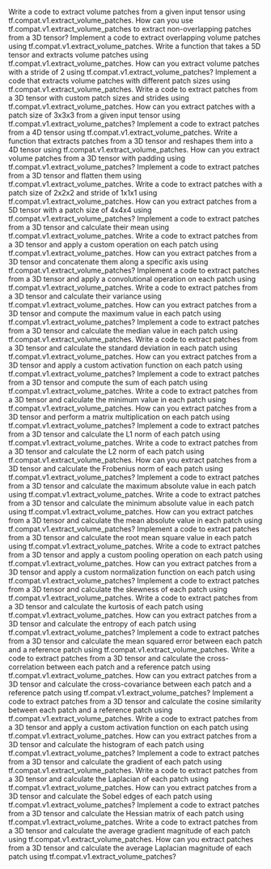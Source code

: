 Write a code to extract volume patches from a given input tensor using tf.compat.v1.extract_volume_patches.
How can you use tf.compat.v1.extract_volume_patches to extract non-overlapping patches from a 3D tensor?
Implement a code to extract overlapping volume patches using tf.compat.v1.extract_volume_patches.
Write a function that takes a 5D tensor and extracts volume patches using tf.compat.v1.extract_volume_patches.
How can you extract volume patches with a stride of 2 using tf.compat.v1.extract_volume_patches?
Implement a code that extracts volume patches with different patch sizes using tf.compat.v1.extract_volume_patches.
Write a code to extract patches from a 3D tensor with custom patch sizes and strides using tf.compat.v1.extract_volume_patches.
How can you extract patches with a patch size of 3x3x3 from a given input tensor using tf.compat.v1.extract_volume_patches?
Implement a code to extract patches from a 4D tensor using tf.compat.v1.extract_volume_patches.
Write a function that extracts patches from a 3D tensor and reshapes them into a 4D tensor using tf.compat.v1.extract_volume_patches.
How can you extract volume patches from a 3D tensor with padding using tf.compat.v1.extract_volume_patches?
Implement a code to extract patches from a 3D tensor and flatten them using tf.compat.v1.extract_volume_patches.
Write a code to extract patches with a patch size of 2x2x2 and stride of 1x1x1 using tf.compat.v1.extract_volume_patches.
How can you extract patches from a 5D tensor with a patch size of 4x4x4 using tf.compat.v1.extract_volume_patches?
Implement a code to extract patches from a 3D tensor and calculate their mean using tf.compat.v1.extract_volume_patches.
Write a code to extract patches from a 3D tensor and apply a custom operation on each patch using tf.compat.v1.extract_volume_patches.
How can you extract patches from a 3D tensor and concatenate them along a specific axis using tf.compat.v1.extract_volume_patches?
Implement a code to extract patches from a 3D tensor and apply a convolutional operation on each patch using tf.compat.v1.extract_volume_patches.
Write a code to extract patches from a 3D tensor and calculate their variance using tf.compat.v1.extract_volume_patches.
How can you extract patches from a 3D tensor and compute the maximum value in each patch using tf.compat.v1.extract_volume_patches?
Implement a code to extract patches from a 3D tensor and calculate the median value in each patch using tf.compat.v1.extract_volume_patches.
Write a code to extract patches from a 3D tensor and calculate the standard deviation in each patch using tf.compat.v1.extract_volume_patches.
How can you extract patches from a 3D tensor and apply a custom activation function on each patch using tf.compat.v1.extract_volume_patches?
Implement a code to extract patches from a 3D tensor and compute the sum of each patch using tf.compat.v1.extract_volume_patches.
Write a code to extract patches from a 3D tensor and calculate the minimum value in each patch using tf.compat.v1.extract_volume_patches.
How can you extract patches from a 3D tensor and perform a matrix multiplication on each patch using tf.compat.v1.extract_volume_patches?
Implement a code to extract patches from a 3D tensor and calculate the L1 norm of each patch using tf.compat.v1.extract_volume_patches.
Write a code to extract patches from a 3D tensor and calculate the L2 norm of each patch using tf.compat.v1.extract_volume_patches.
How can you extract patches from a 3D tensor and calculate the Frobenius norm of each patch using tf.compat.v1.extract_volume_patches?
Implement a code to extract patches from a 3D tensor and calculate the maximum absolute value in each patch using tf.compat.v1.extract_volume_patches.
Write a code to extract patches from a 3D tensor and calculate the minimum absolute value in each patch using tf.compat.v1.extract_volume_patches.
How can you extract patches from a 3D tensor and calculate the mean absolute value in each patch using tf.compat.v1.extract_volume_patches?
Implement a code to extract patches from a 3D tensor and calculate the root mean square value in each patch using tf.compat.v1.extract_volume_patches.
Write a code to extract patches from a 3D tensor and apply a custom pooling operation on each patch using tf.compat.v1.extract_volume_patches.
How can you extract patches from a 3D tensor and apply a custom normalization function on each patch using tf.compat.v1.extract_volume_patches?
Implement a code to extract patches from a 3D tensor and calculate the skewness of each patch using tf.compat.v1.extract_volume_patches.
Write a code to extract patches from a 3D tensor and calculate the kurtosis of each patch using tf.compat.v1.extract_volume_patches.
How can you extract patches from a 3D tensor and calculate the entropy of each patch using tf.compat.v1.extract_volume_patches?
Implement a code to extract patches from a 3D tensor and calculate the mean squared error between each patch and a reference patch using tf.compat.v1.extract_volume_patches.
Write a code to extract patches from a 3D tensor and calculate the cross-correlation between each patch and a reference patch using tf.compat.v1.extract_volume_patches.
How can you extract patches from a 3D tensor and calculate the cross-covariance between each patch and a reference patch using tf.compat.v1.extract_volume_patches?
Implement a code to extract patches from a 3D tensor and calculate the cosine similarity between each patch and a reference patch using tf.compat.v1.extract_volume_patches.
Write a code to extract patches from a 3D tensor and apply a custom activation function on each patch using tf.compat.v1.extract_volume_patches.
How can you extract patches from a 3D tensor and calculate the histogram of each patch using tf.compat.v1.extract_volume_patches?
Implement a code to extract patches from a 3D tensor and calculate the gradient of each patch using tf.compat.v1.extract_volume_patches.
Write a code to extract patches from a 3D tensor and calculate the Laplacian of each patch using tf.compat.v1.extract_volume_patches.
How can you extract patches from a 3D tensor and calculate the Sobel edges of each patch using tf.compat.v1.extract_volume_patches?
Implement a code to extract patches from a 3D tensor and calculate the Hessian matrix of each patch using tf.compat.v1.extract_volume_patches.
Write a code to extract patches from a 3D tensor and calculate the average gradient magnitude of each patch using tf.compat.v1.extract_volume_patches.
How can you extract patches from a 3D tensor and calculate the average Laplacian magnitude of each patch using tf.compat.v1.extract_volume_patches?